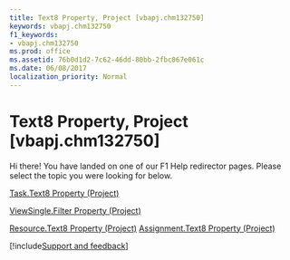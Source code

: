 ```yaml
---
title: Text8 Property, Project [vbapj.chm132750]
keywords: vbapj.chm132750
f1_keywords:
- vbapj.chm132750
ms.prod: office
ms.assetid: 76b0d1d2-7c62-46dd-80bb-2fbc067e061c
ms.date: 06/08/2017
localization_priority: Normal
---
```



# Text8 Property, Project [vbapj.chm132750]

Hi there! You have landed on one of our F1 Help redirector pages. Please select the topic you were looking for below.

[Task.Text8 Property (Project)](https://msdn.microsoft.com/library/b5add0ef-aab3-9806-f3dd-076a0b42bec9%28Office.15%29.aspx)

[ViewSingle.Filter Property (Project)](https://msdn.microsoft.com/library/43a7443e-dbd8-8139-499b-49af0eeb4ac2%28Office.15%29.aspx)

[Resource.Text8 Property (Project)](https://msdn.microsoft.com/library/a247a79a-4bef-4bd1-5fa3-f3f36e367948%28Office.15%29.aspx)
[Assignment.Text8 Property (Project)](https://msdn.microsoft.com/library/83c2ec8a-a3ad-4f0d-ab72-f9f7c3c1d444%28Office.15%29.aspx)

[!include[Support and feedback](~/includes/feedback-boilerplate.md)]